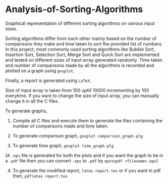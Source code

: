 # Analysis-of-Sorting-Algorithms
Graphical representation of different sorting algorithms on various input sizes.

Sorting algorithms differ from each other mainly based on the number of comparisons they make and time taken to sort the provided list of numbers.
In this project, most commonly used sorting algorithms like Bubble Sort, Insertion Sort, Selection Sort, Merge Sort and Quick Sort are implemented and tested on different sizes of input array generated randomly. Time taken and number of comparisons made by all the algorithms is recorded and plotted on a graph using `gnuplot`. 

Finally, a report is generated using `LaTeX`.

Size of input array is taken from 100 uptill 10000 incrementing by 100 everytime. If you want to change the size of input array, you can manually change it in all the C files.

To generate graphs,

1. Compile all C files and execute them to generate the files containing the number of comparisons made and time taken.

2. To generate comparison graph, `gnuplot comparison_graph.plg`

3. To generate time graph, `gnuplot time_graph.plg`

(A `.eps` file is generated for both the plots and if you want the graph to be in a `.pdf` file then you can convert `.eps` to `.pdf` by `epstopdf <filename>.eps`)

4. To generate the modified report, `latex report.tex` or if you want in pdf then, `pdflatex report.tex`
